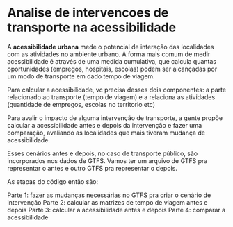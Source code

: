 # Analise de intervencoes de transporte na acessibilidade

A **acessibilidade urbana** mede o potencial de interação das localidades com as atividades no ambiente urbano. A forma mais comum de medir acessibilidade é através de uma medida cumulativa, que calcula quantas oportunidades (empregos, hospitais, escolas) podem ser alcançadas por um modo de transporte em dado tempo de viagem.

Para calcular a acessibilidade, vc precisa desses dois componentes: a parte relacionado ao transporte (tempo de viagem) e a relaciona as atividades (quantidade de empregos, escolas no territorio etc)

Para avalir o impacto de alguma intervenção de transporte, a gente propõe calcular a acessibilidade antes e depois da intervenção e fazer uma comparação, avaliando as localidades que mais tiveram mudança de acessibilidade.

Esses cenários antes e depois, no caso de transporte público, são incorporados nos dados de GTFS. Vamos ter um arquivo de GTFS pra representar o antes e outro GTFS pra representar o depois.

As etapas do código então são:

Parte 1: fazer as mudanças necessárias no GTFS pra criar o cenário de intervenção
Parte 2: calcular as matrizes de tempo de viagem antes e depois
Parte 3: calcular a acessibilidade antes e depois
Parte 4: comparar a acessibilidade
